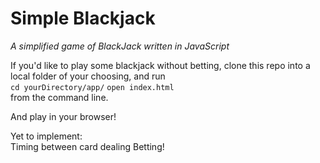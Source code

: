 # Simple Blackjack

_A simplified game of BlackJack written in JavaScript_

If you'd like to play some blackjack without betting, clone this repo into a local folder of your choosing, and run  
`cd yourDirectory/app/`
`open index.html`  
from the command line. 

And play in your browser!

Yet to implement:  
Timing between card dealing
Betting!

